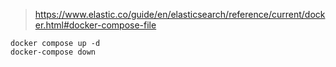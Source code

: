 > https://www.elastic.co/guide/en/elasticsearch/reference/current/docker.html#docker-compose-file

```shell
docker compose up -d
docker-compose down
```